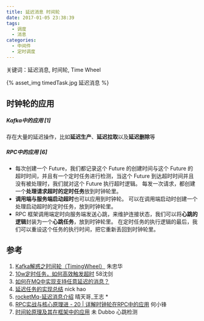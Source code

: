 ```yaml
---
title: 延迟消息 时间轮
date: 2017-01-05 23:38:39
tags:
  - 调度
  - 消息
categories:
  - 中间件
  - 定时调度       
---
```


<p></p>
<!-- more -->

关键词：延迟消息, 时间轮, Time Wheel

{% asset_img timedTask.jpg  延迟消息 %}



## 时钟轮的应用
#####   Kafka中的应用 [1]
   存在大量的延迟操作，比如**延迟生产**、**延迟拉取**以及**延迟删除**等

#####  RPC中的应用 [6]
+ 每次创建一个 Future，我们都记录这个 Future 的创建时间与这个 Future 的超时时间，并且有一个定时任务进行检测，当这个 Future 到达超时时间并且没有被处理时，我们就对这个 Future 执行超时逻辑。
每发一次请求，都创建一个**处理请求超时的定时任务**放到时钟轮里。
+ **调用端与服务端启动超时**也可以应用到时钟轮。
  可以在调用端启动时创建一个处理启动超时的定时任务，放到时钟轮里。
+ RPC 框架调用端定时向服务端发送心跳，来维护连接状态，我们可以将**心跳的逻辑**封装为一个**心跳任务**，放到时钟轮里。
在定时任务的执行逻辑的最后，我们可以重设这个任务的执行时间，把它重新丢回到时钟轮里。


## 参考
1. [Kafka解惑之时间轮（TimingWheel）](https://blog.csdn.net/u013256816/article/details/80697456)  朱忠华
2. [10w定时任务，如何高效触发超时](https://mp.weixin.qq.com/s/mvFwjgxliwx808Hn_9ruEA?ptlang=2052&ADUIN=1024616676&ADSESSION=1489673030&ADTAG=CLIENT.QQ.5497_.0&ADPUBNO=26661) 58沈剑
3. [如何在MQ中实现支持任意延迟的消息？](https://www.cnblogs.com/hzmark/p/mq-delay-msg.html)
4. [延迟任务的实现总结](https://www.cnblogs.com/haoxinyue/p/6663720.html)  nick hao
5. [rocketMq-延迟消息介绍](https://www.jianshu.com/p/33aa208ea058)   晴天哥_王志 *
6. [RPC实战与核心原理进 - 20 | 详解时钟轮在RPC中的应用]()   何小锋
7. [时间轮原理及其在框架中的应用](https://zhuanlan.zhihu.com/p/488730353)  未
   Dubbo 心跳检测 
